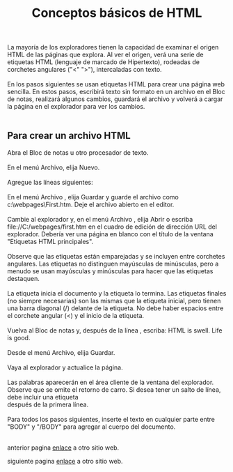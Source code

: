 <!DOCTYPE html>
<html>
<head>
	<meta charset="utf-8">
	<meta name="viewport" content="width=device-width, initial-scale=1">
	<title>Conceptos básicos de HTML</title>
</head>
<body>
<br></br>
<center><h1>Conceptos básicos de HTML</h1></center>
<br></br>
<b2>La mayoría de los exploradores tienen la capacidad de examinar el origen HTML de las páginas que explora. Al ver el origen, verá una serie de etiquetas HTML (lenguaje de marcado de Hipertexto), rodeadas de corchetes angulares ("<" ">"), intercaladas con texto.</b2>
<br></br>
<b3>En los pasos siguientes se usan etiquetas HTML para crear una página web sencilla. En estos pasos, escribirá texto sin formato en un archivo en el Bloc de notas, realizará algunos cambios, guardará el archivo y volverá a cargar la página en el explorador para ver los cambios.</b3>
<br></br>
<h2>Para crear un archivo HTML</h2>
<b4>Abra el Bloc de notas u otro procesador de texto.</b4>
<br></br>
<b5>En el menú Archivo, elija Nuevo.</b5>
<br></br>
<b6>Agregue las líneas siguientes:</b6>
<br></br>
 <b7>En el menú Archivo , elija Guardar y guarde el archivo como c:\webpages\First.htm. Deje el archivo abierto en el editor.</b7>
<br></br>
<b8>Cambie al explorador y, en el menú Archivo , elija Abrir o escriba file://C:/webpages/first.htm en el cuadro de edición de dirección URL del explorador. Debería ver una página en blanco con el título de la ventana "Etiquetas HTML principales".</b8>
<br></br>
<b9>Observe que las etiquetas están emparejadas y se incluyen entre corchetes angulares. Las etiquetas no distinguen mayúsculas de minúsculas, pero a menudo se usan mayúsculas y minúsculas para hacer que las etiquetas destaquen.</b9>
<br></br>
<b10>La etiqueta <HTML> inicia el documento y la etiqueta </HTML> lo termina. Las etiquetas finales (no siempre necesarias) son las mismas que la etiqueta inicial, pero tienen una barra diagonal (/) delante de la etiqueta. No debe haber espacios entre el corchete angular (<) y el inicio de la etiqueta.</b10>
<br></br>
<b11>Vuelva al Bloc de notas y, después de la línea </HEAD>, escriba:</b11>
<b12>
    HTML is swell.
    Life is good.
</b12>
<br></br>
<b13>Desde el menú Archivo, elija Guardar.</b13>
<br></br>
<b14>Vaya al explorador y actualice la página.</b14>
<br></br>
<b15>Las palabras aparecerán en el área cliente de la ventana del explorador. Observe que se omite el retorno de carro. Si desea tener un salto de línea, debe incluir una etiqueta <BR> después de la primera línea.</b15>
<br></br>
<b16>Para todos los pasos siguientes, inserte el texto en cualquier parte entre "BODY" y "/BODY" para agregar al cuerpo del documento.</b16>
<br></br>
      <p> anterior pagina <a href="https://emma-gay.github.io/num1/"> enlace</a> a otro sitio web.</p>
             <p> siguiente pagina <a href="https://emma-gay.github.io/num3/"> enlace</a> a otro sitio web.</p>
</body>
</html>
